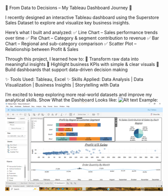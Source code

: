 🔹 From Data to Decisions – My Tableau Dashboard Journey 🔹

I recently designed an interactive Tableau dashboard using the Superstore Sales Dataset to explore and visualize key business insights.

Here’s what I built and analyzed:
✅ Line Chart – Sales performance trends over time
✅ Pie Chart – Category & segment contribution to revenue
✅ Bar Chart – Regional and sub-category comparison
✅ Scatter Plot – Relationship between Profit & Sales

Through this project, I learned how to:
📌 Transform raw data into meaningful insights
📌 Highlight business KPIs with simple & clear visuals
📌 Build dashboards that support data-driven decision making

✨ Tools Used: Tableau, Excel
✨ Skills Applied: Data Analysis | Data Visualization | Business Insights | Storytelling with Data


I’m excited to keep exploring more real-world datasets and improve my analytical skills.
Show What the Dashboard Looks like: ![Alt text]()
Example: ![Dashboard preview](https://github.com/adi2026/SuperStore_sales_TableauDashboard/blob/main/Screenshot_TableauDashboard%202025-09-21%20172444.png)
